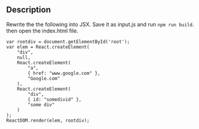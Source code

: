 ## Description
Rewrite the the following into JSX. Save it as input.js and run `npm run build`. then open the index.html file.

```
var rootdiv = document.getElementById('root');
var elem = React.createElement(
    "div",
    null,
    React.createElement(
        "a",
        { href: "www.google.com" },
        "Google.com"
    ),
    React.createElement(
        "div",
        { id: "somedivid" },
        "some div"
    )
);
ReactDOM.render(elem, rootdiv);
```